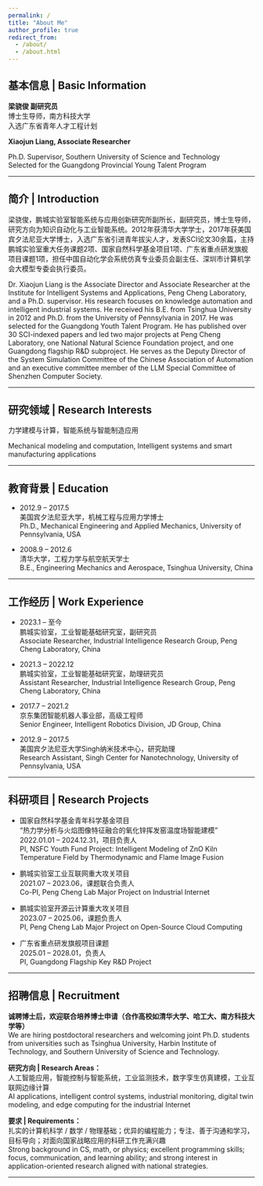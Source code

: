 ```yaml
---
permalink: /
title: "About Me"
author_profile: true
redirect_from: 
  - /about/
  - /about.html
---
```


## 基本信息 | Basic Information

**梁骁俊 副研究员**  
博士生导师，南方科技大学  
入选广东省青年人才工程计划

**Xiaojun Liang, Associate Researcher**  

Ph.D. Supervisor, Southern University of Science and Technology  
Selected for the Guangdong Provincial Young Talent Program  

---

## 简介 | Introduction

梁骁俊，鹏城实验室智能系统与应用创新研究所副所长，副研究员，博士生导师，研究方向为知识自动化与工业智能系统。2012年获清华大学学士，2017年获美国宾夕法尼亚大学博士，入选广东省引进青年拔尖人才，发表SCI论文30余篇，主持鹏城实验室重大任务课题2项、国家自然科学基金项目1项、广东省重点研发旗舰项目课题1项，担任中国自动化学会系统仿真专业委员会副主任、深圳市计算机学会大模型专委会执行委员。

Dr. Xiaojun Liang is the Associate Director and Associate Researcher at the Institute for Intelligent Systems and Applications, Peng Cheng Laboratory, and a Ph.D. supervisor. His research focuses on knowledge automation and intelligent industrial systems. He received his B.E. from Tsinghua University in 2012 and Ph.D. from the University of Pennsylvania in 2017. He was selected for the Guangdong Youth Talent Program. He has published over 30 SCI-indexed papers and led two major projects at Peng Cheng Laboratory, one National Natural Science Foundation project, and one Guangdong flagship R&D subproject. He serves as the Deputy Director of the System Simulation Committee of the Chinese Association of Automation and an executive committee member of the LLM Special Committee of Shenzhen Computer Society.

---


## 研究领域 | Research Interests

力学建模与计算，智能系统与智能制造应用  

Mechanical modeling and computation, Intelligent systems and smart manufacturing applications  

---

## 教育背景 | Education

- 2012.9 – 2017.5  
  美国宾夕法尼亚大学，机械工程与应用力学博士  
  Ph.D., Mechanical Engineering and Applied Mechanics, University of Pennsylvania, USA  

- 2008.9 – 2012.6  
  清华大学，工程力学与航空航天学士  
  B.E., Engineering Mechanics and Aerospace, Tsinghua University, China  

---

## 工作经历 | Work Experience

- 2023.1 – 至今  
  鹏城实验室，工业智能基础研究室，副研究员  
  Associate Researcher, Industrial Intelligence Research Group, Peng Cheng Laboratory, China  

- 2021.3 – 2022.12  
  鹏城实验室，工业智能基础研究室，助理研究员  
  Assistant Researcher, Industrial Intelligence Research Group, Peng Cheng Laboratory, China  

- 2017.7 – 2021.2  
  京东集团智能机器人事业部，高级工程师  
  Senior Engineer, Intelligent Robotics Division, JD Group, China  

- 2012.9 – 2017.5  
  美国宾夕法尼亚大学Singh纳米技术中心，研究助理  
  Research Assistant, Singh Center for Nanotechnology, University of Pennsylvania, USA  

---

## 科研项目 | Research Projects

- 国家自然科学基金青年科学基金项目  
  “热力学分析与火焰图像特征融合的氧化锌挥发窑温度场智能建模”  
  2022.01.01 – 2024.12.31，项目负责人  
  PI, NSFC Youth Fund Project: Intelligent Modeling of ZnO Kiln Temperature Field by Thermodynamic and Flame Image Fusion  

- 鹏城实验室工业互联网重大攻关项目  
  2021.07 – 2023.06，课题联合负责人  
  Co-PI, Peng Cheng Lab Major Project on Industrial Internet  

- 鹏城实验室开源云计算重大攻关项目  
  2023.07 – 2025.06，课题负责人  
  PI, Peng Cheng Lab Major Project on Open-Source Cloud Computing  

- 广东省重点研发旗舰项目课题  
  2025.01 – 2028.01，负责人  
  PI, Guangdong Flagship Key R&D Project  

---

## 招聘信息 | Recruitment

**诚聘博士后，欢迎联合培养博士申请（合作高校如清华大学、哈工大、南方科技大学等）**  
We are hiring postdoctoral researchers and welcoming joint Ph.D. students from universities such as Tsinghua University, Harbin Institute of Technology, and Southern University of Science and Technology.

**研究方向 | Research Areas：**  
人工智能应用，智能控制与智能系统，工业监测技术，数字孪生仿真建模，工业互联网边缘计算  
AI applications, intelligent control systems, industrial monitoring, digital twin modeling, and edge computing for the industrial Internet

**要求 | Requirements：**  
扎实的计算机科学 / 数学 / 物理基础；优异的编程能力；专注、善于沟通和学习，目标导向；对面向国家战略应用的科研工作充满兴趣   
Strong background in CS, math, or physics; excellent programming skills; focus, communication, and learning ability; and strong interest in application-oriented research aligned with national strategies.

---
